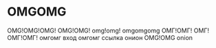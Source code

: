# OMGOMG
OMG!OMG!OMG! OMG!OMG! omg!omg! omgomgomg ОМГ!ОМГ! ОМГ!ОМГ!ОМГ! омгомг вход омгомг ссылка онион OMG!OMG onion 
